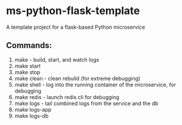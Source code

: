 # ms-python-flask-template
A template project for a flask-based Python microservice

## Commands:

1. make  - build, start, and watch logs
2. make start
3. make stop
4. make clean - clean rebuild (for extreme debugging)
5. make shell - log into the running container of the microservice, for debugging
6. make redis - launch redis cli for debugging
7. make logs - tail combined logs from the service and the db
8. make logs-app
9. make logs-db 